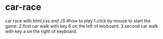 # car-race
car race with html,css and JS 
#how to play
1.click by mouse to start the game.
2.first car walk with key 6 on the left of keyboard.
3.second car walk with key a on the right of keyboard.

